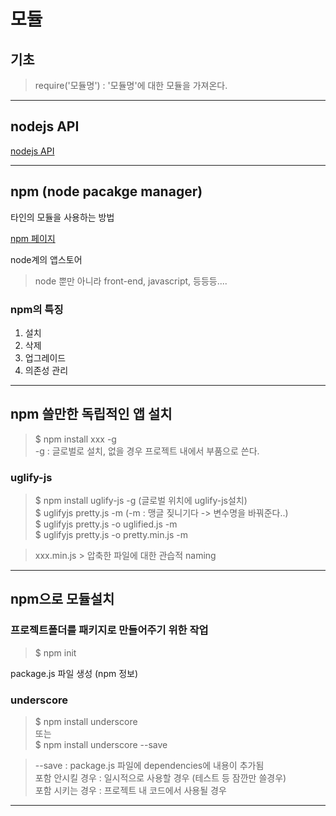 # 모듈

## 기초

>require('모듈명') : '모듈명'에 대한 모듈을 가져온다.

---

## nodejs API

[nodejs API](https://nodejs.org/dist/latest-v6.x/docs/api/)

---

## npm (node pacakge manager)

타인의 모듈을 사용하는 방법

[npm 페이지](https://www.npmjs.com)

node계의 앱스토어

> node 뿐만 아니라 front-end, javascript, 등등등....


### npm의 특징

1. 설치
2. 삭제
3. 업그레이드
4. 의존성 관리

---

## npm 쓸만한 독립적인 앱 설치

> $ npm install xxx -g  
> -g : 글로벌로 설치, 없을 경우 프로젝트 내에서 부품으로 쓴다.


### uglify-js

> $ npm install uglify-js -g  (글로벌 위치에 uglify-js설치)  
> $ uglifyjs pretty.js -m  (-m : 맹글 짖니기다 -> 변수명을 바꿔준다..)  
> $ uglifyjs pretty.js -o uglified.js -m  
> $ uglifyjs pretty.js -o pretty.min.js -m

> xxx.min.js > 압축한 파일에 대한 관습적 naming

----

## npm으로 모듈설치

### 프로젝트폴더를 패키지로 만들어주기 위한 작업

> $ npm init

package.js 파일 생성 (npm 정보)

### underscore

> $ npm install underscore   
> 또는   
> $ npm install underscore --save

> --save : package.js 파일에 dependencies에 내용이 추가됨  
> 포함 안시킬 경우 : 일시적으로 사용할 경우 (테스트 등 잠깐만 쓸경우)  
> 포함 시키는 경우 : 프로젝트 내 코드에서 사용될 경우

---

